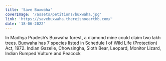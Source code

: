 ```yaml
---
title: 'Save Buxwaha'
coverImage: '/assets/petitions/buxwaha.jpg'
link: 'https://savebuxwaha.thereisnoearthb.com/'
date: '18-06-2022'
---
```


In Madhya Pradesh’s Buxwaha forest, a diamond mine could claim two lakh trees. Buxwaha has 7 species listed in Schedule I of Wild Life (Protection) Act, 1972. Indian Gazelle, Chowsingha, Sloth Bear, Leopard, Monitor Lizard, Indian Rumped Vulture and Peacock
